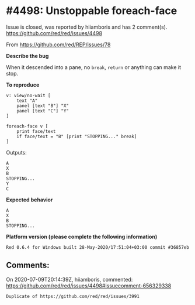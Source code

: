 
#4498: Unstoppable foreach-face
================================================================================
Issue is closed, was reported by hiiamboris and has 2 comment(s).
<https://github.com/red/red/issues/4498>

From https://github.com/red/REP/issues/78

**Describe the bug**

When it descended into a pane, no `break`, `return` or anything can make it stop.

**To reproduce**
```
v: view/no-wait [
	text "A"
	panel [text "B"] "X"
	panel [text "C"] "Y"
]

foreach-face v [
	print face/text
	if face/text = "B" [print "STOPPING..." break]
]
```
Outputs:
```
A
X
B
STOPPING...
Y
C
```

**Expected behavior**
```
A
X
B
STOPPING...
```

**Platform version (please complete the following information)**
```
Red 0.6.4 for Windows built 28-May-2020/17:51:04+03:00 commit #36857eb
```



Comments:
--------------------------------------------------------------------------------

On 2020-07-09T20:14:39Z, hiiamboris, commented:
<https://github.com/red/red/issues/4498#issuecomment-656329338>

    Duplicate of https://github.com/red/red/issues/3991

